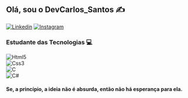 ## Olá, sou o DevCarlos_Santos ✍️

[![Linkedin](https://img.shields.io/badge/LinkedIn-0077B5?style=for-the-badge&logo=linkedin&logoColor=white)](https://www.linkedin.com/in/carlos-santos-506058239/)
[![Instagram](https://img.shields.io/badge/Instagram-E4405F?style=for-the-badge&logo=instagram&logoColor=white)](https://www.instagram.com/eucarlos_santos/)

### Estudante das Tecnologias 💻

<div style="display: inline_block">
	<img aling="center" alt="Html5" src="https://img.shields.io/badge/HTML-239120?style=for-the-badge&logo=html5&logoColor=white"/> 
</div>
<div style="display: inline_block">
	<img aling="center" alt="Css3" src="https://img.shields.io/badge/CSS-239120?&style=for-the-badge&logo=css3&logoColor=white"/> 
</div>
<div style="display: inline_block">
	<img aling="center" alt="C" src="https://img.shields.io/badge/C-00599C?style=for-the-badge&logo=c&logoColor=white"/> 
</div>
<div style="display: inline_block">
	<img aling="center" alt="C#" src="https://img.shields.io/badge/C%23-239120?style=for-the-badge&logo=c-sharp&logoColor=white"/> 
</div>

#### Se, a princípio, a ideia não é absurda, então não há esperança para ela. 
